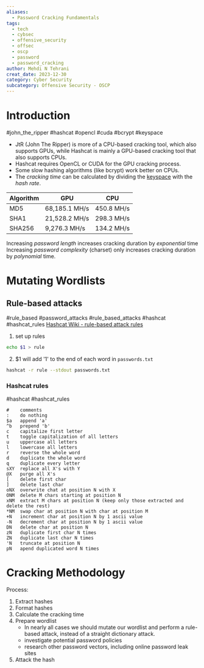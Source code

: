 ```yaml
---
aliases:
  - Password Cracking Fundamentals
tags:
  - tech
  - cybsec
  - offensive_security
  - offsec
  - oscp
  - password
  - password_cracking
author: Mehdi N Tehrani
creat_date: 2023-12-30
category: Cyber Security
subcategory: Offensive Security - OSCP
---
```

# Introduction

#john_the_ripper #hashcat #opencl #cuda #bcrypt #keyspace 
- JtR (John The Ripper) is more of a CPU-based cracking tool, which also supports GPUs, while Hashcat is mainly a GPU-based cracking tool that also supports CPUs.
- Hashcat requires OpenCL or CUDA for the GPU cracking process.
- Some slow hashing algorithms (like bcrypt) work better on CPUs.
- The *cracking time* can be calculated by dividing the [keyspace](https://www.hypr.com/security-encyclopedia/key-space) with the *hash rate*.

| Algorithm | GPU | CPU |
| --------- | --- | --- |
|MD5 |	68,185.1 MH/s |	450.8 MH/s|
|SHA1 |	21,528.2 MH/s |	298.3 MH/s|
|SHA256 |	9,276.3 MH/s  |	134.2 MH/s|

Increasing *password length* increases cracking duration by *exponential* time
Increasing *password complexity* (charset) only increases cracking duration by *polynomial* time.

# Mutating Wordlists
## Rule-based attacks
#rule_based #password_attacks #rule_based_attacks #hashcat #hashcat_rules
[Hashcat Wiki - rule-based attack rules](https://hashcat.net/wiki/doku.php?id=rule_based_attack)
1. set up rules
```sh
echo $1 > rule
```
2. $1 will add '1' to the end of each word in `passwords.txt`
```sh
hashcat -r rule --stdout passwords.txt
```

### Hashcat rules
#hashcat #hashcat_rules 
```
#    comments
:    do nothing
$a   append 'a'
^b   prepend 'b' 
c    capitalize first letter
t    toggle capitalization of all letters
u    uppercase all letters
l    lowercase all letters
r    reverse the whole word
d    duplicate the whole word
q    duplicate every letter
sXY  replace all X's with Y
@X   purge all X's
[    delete first char
]    delete last char
oNX  overwrite chat at position N with X
ONM  delete M chars starting at position N
xNM  extract M chars at position N (keep only those extracted and delete the rest)
*NM  swap char at position N with char at position M
+N   increment char at position N by 1 ascii value
-N   decrement char at position N by 1 ascii value
DN   delete char at position N
zN   duplicate first char N times
ZN   duplicate last char N times
'N   truncate at position N
pN   apend duplicated word N times
```

# Cracking Methodology
Process:
1. Extract hashes
2. Format hashes
3. Calculate the cracking time
4. Prepare wordlist
	- In nearly all cases we should mutate our wordlist and perform a rule-based attack, instead of a straight dictionary attack.
	- investigate potential password policies 
	- research other password vectors, including online password leak sites
1. Attack the hash

